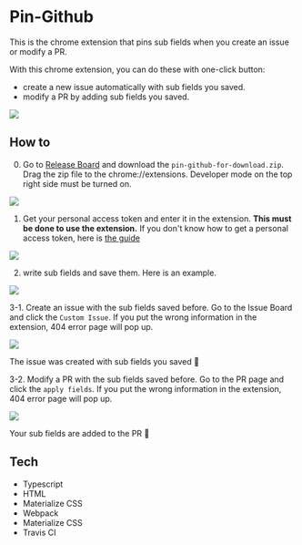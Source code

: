 # Pin-Github

This is the chrome extension that pins sub fields when you create an issue or modify a PR.

With this chrome extension, you can do these with one-click button:
- create a new issue automatically with sub fields you saved.
- modify a PR by adding sub fields you saved.

<img src="https://user-images.githubusercontent.com/22616716/72204371-69188f00-34ba-11ea-9f15-4df05f6c22c2.png">

## How to 

0. Go to [Release Board](https://github.com/YeThor/Pin-Github/releases) and download the `pin-github-for-download.zip`. Drag the zip file to the chrome://extensions. Developer mode on the top right side must be turned on.

<img src="https://user-images.githubusercontent.com/22616716/72259784-a749b600-3654-11ea-8ddf-03fcef30a631.png">


1. Get your personal access token and enter it in the extension. **This must be done to use the extension.** If you don't know how to get a personal access token, here is [the guide](https://help.github.com/en/github/authenticating-to-github/creating-a-personal-access-token-for-the-command-line)

<img src="https://user-images.githubusercontent.com/22616716/72204404-d7f5e800-34ba-11ea-84d2-5b8b492a41ce.png">

2. write sub fields and save them. Here is an example.

<img src="https://user-images.githubusercontent.com/22616716/72204505-07592480-34bc-11ea-8a72-7cc5881de542.png">

3-1. Create an issue with the sub fields saved before. Go to the Issue Board and click the `Custom Issue`. If you put the wrong information in the extension, 404 error page will pop up.

<img src="https://user-images.githubusercontent.com/22616716/72204570-e218e600-34bc-11ea-909c-f43dee9ac76b.png"/>

The issue was created with sub fields you saved :tada:

3-2. Modify a PR with the sub fields saved before. Go to the PR page and click the `apply fields`. If you put the wrong information in the extension, 404 error page will pop up.

<img src="https://user-images.githubusercontent.com/22616716/72204740-9404e200-34be-11ea-908f-a5b41690f3f0.png"/>

Your sub fields are added to the PR :tada:




## Tech

- Typescript
- HTML
- Materialize CSS
- Webpack
- Materialize CSS
- Travis CI
